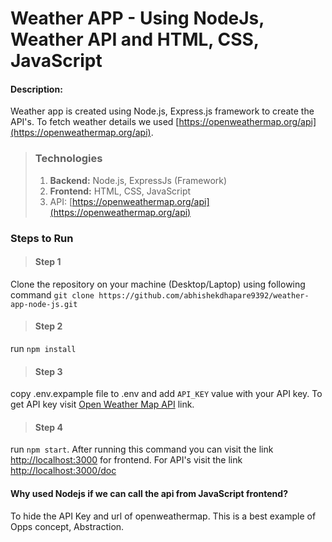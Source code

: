# Weather APP - Using NodeJs, Weather API and HTML, CSS, JavaScript
#### Description: 
Weather app is created using Node.js, Express.js framework to create the API's. To fetch weather details we used [https://openweathermap.org/api](https://openweathermap.org/api).

>   ### Technologies
>
>   1. <strong>Backend:</strong> Node.js, ExpressJs (Framework) 
>   2. <strong>Frontend:</strong> HTML, CSS, JavaScript
>   3. API: [https://openweathermap.org/api](https://openweathermap.org/api)

### Steps to Run
> #### Step 1
Clone the repository on your machine (Desktop/Laptop) using following command
`git clone https://github.com/abhishekdhapare9392/weather-app-node-js.git`

> #### Step 2
run `npm install`

> #### Step 3
copy .env.expample file to .env and add `API_KEY` value with your API key. To get API key visit [Open Weather Map API](https://openweathermap.org/api) link.

> #### Step 4
run `npm start`. After running this command you can visit the link [http://localhost:3000](http://localhost:3000) for frontend. For API's visit the link [http://localhost:3000/doc](http://localhost:3000/doc)

#### Why used Nodejs if we can call the api from JavaScript frontend?
To hide the API Key and url of openweathermap. This is a best example of Opps concept, Abstraction.